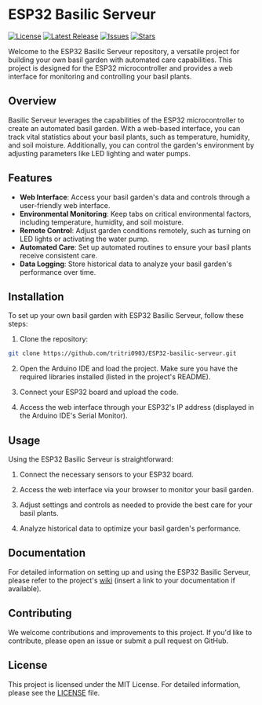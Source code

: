 # ESP32 Basilic Serveur

[![License](https://img.shields.io/github/license/tritri0903/ESP32-basilic-serveur)](LICENSE)
[![Latest Release](https://img.shields.io/github/v/release/tritri0903/ESP32-basilic-serveur?include_prereleases)](https://github.com/tritri0903/ESP32-basilic-serveur/releases/latest)
[![Issues](https://img.shields.io/github/issues-raw/tritri0903/ESP32-basilic-serveur)](https://github.com/tritri0903/ESP32-basilic-serveur/issues)
[![Stars](https://img.shields.io/github/stars/tritri0903/ESP32-basilic-serveur)](https://github.com/tritri0903/ESP32-basilic-serveur/stargazers)

Welcome to the ESP32 Basilic Serveur repository, a versatile project for building your own basil garden with automated care capabilities. This project is designed for the ESP32 microcontroller and provides a web interface for monitoring and controlling your basil plants.

## Overview

Basilic Serveur leverages the capabilities of the ESP32 microcontroller to create an automated basil garden. With a web-based interface, you can track vital statistics about your basil plants, such as temperature, humidity, and soil moisture. Additionally, you can control the garden's environment by adjusting parameters like LED lighting and water pumps.

## Features

- **Web Interface**: Access your basil garden's data and controls through a user-friendly web interface.
- **Environmental Monitoring**: Keep tabs on critical environmental factors, including temperature, humidity, and soil moisture.
- **Remote Control**: Adjust garden conditions remotely, such as turning on LED lights or activating the water pump.
- **Automated Care**: Set up automated routines to ensure your basil plants receive consistent care.
- **Data Logging**: Store historical data to analyze your basil garden's performance over time.

## Installation

To set up your own basil garden with ESP32 Basilic Serveur, follow these steps:

1. Clone the repository:

```bash
git clone https://github.com/tritri0903/ESP32-basilic-serveur.git
```

2. Open the Arduino IDE and load the project. Make sure you have the required libraries installed (listed in the project's README).

3. Connect your ESP32 board and upload the code.

4. Access the web interface through your ESP32's IP address (displayed in the Arduino IDE's Serial Monitor).

## Usage

Using the ESP32 Basilic Serveur is straightforward:

1. Connect the necessary sensors to your ESP32 board.

2. Access the web interface via your browser to monitor your basil garden.

3. Adjust settings and controls as needed to provide the best care for your basil plants.

4. Analyze historical data to optimize your basil garden's performance.

## Documentation

For detailed information on setting up and using the ESP32 Basilic Serveur, please refer to the project's [wiki](#) (insert a link to your documentation if available).

## Contributing

We welcome contributions and improvements to this project. If you'd like to contribute, please open an issue or submit a pull request on GitHub.

## License

This project is licensed under the MIT License. For detailed information, please see the [LICENSE](LICENSE) file.
